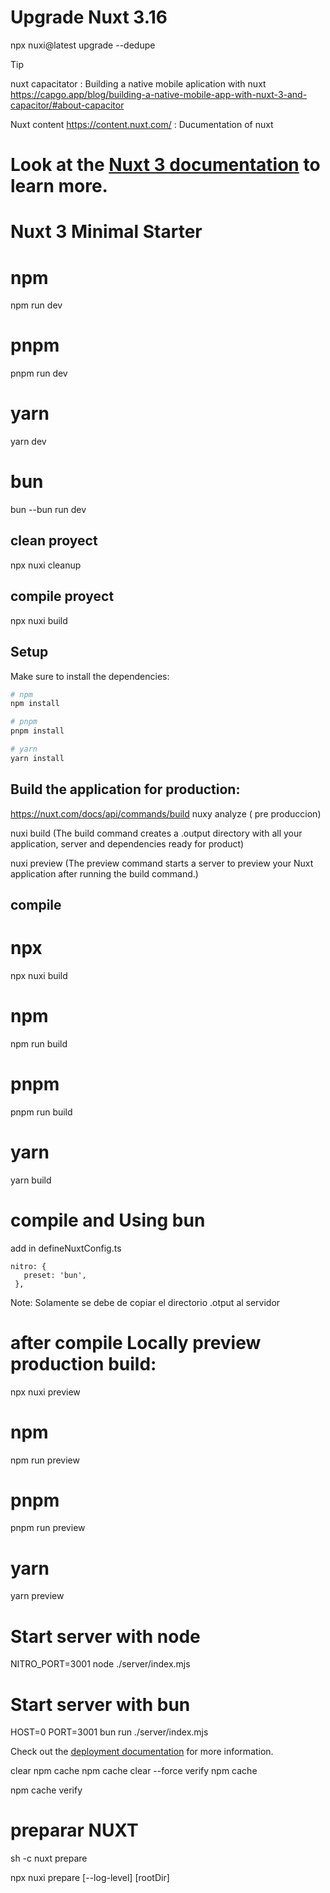 # Upgrade Nuxt 3.16
npx nuxi@latest upgrade --dedupe

> [!TIP]
> nuxt capacitator :  Building a native mobile aplication with nuxt
> https://capgo.app/blog/building-a-native-mobile-app-with-nuxt-3-and-capacitor/#about-capacitor
>
> Nuxt content
> https://content.nuxt.com/ : Ducumentation of nuxt

# Look at the [Nuxt 3 documentation](https://nuxt.com/docs/getting-started/introduction) to learn more.

# Nuxt 3 Minimal Starter

# npm
npm run dev

# pnpm
pnpm run dev

# yarn
yarn dev

# bun 
bun --bun run dev

## clean proyect
npx nuxi cleanup  

## compile proyect
npx nuxi build

## Setup

Make sure to install the dependencies:

```bash
# npm
npm install

# pnpm
pnpm install

# yarn
yarn install
```

## Build the application for production:

https://nuxt.com/docs/api/commands/build
nuxy analyze ( pre produccion)

nuxi build (The build command creates a .output directory with all your application, server and dependencies ready for product)

nuxi preview (The preview command starts a server to preview your Nuxt application after running the build command.)


## compile

# npx
npx nuxi build

# npm
npm run build

# pnpm
pnpm run build

# yarn
yarn build

# compile and Using bun 

  add in defineNuxtConfig.ts
  
    nitro: {
       preset: 'bun',
     },


   Note: Solamente se debe de copiar el directorio .otput al servidor 


# after compile Locally preview production build:
npx nuxi preview

# npm
npm run preview

# pnpm
pnpm run preview

# yarn
yarn preview

# Start server with node
NITRO_PORT=3001 node ./server/index.mjs

# Start server with bun
HOST=0 PORT=3001 bun run ./server/index.mjs

Check out the [deployment documentation](https://nuxt.com/docs/getting-started/deployment) for more information.

clear npm cache
npm cache clear --force
verify npm cache

npm cache verify

# preparar NUXT
sh -c nuxt prepare

npx nuxi prepare [--log-level] [rootDir]
